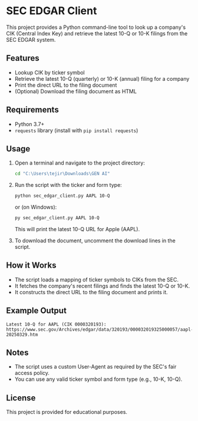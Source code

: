 # SEC EDGAR Client

This project provides a Python command-line tool to look up a company's CIK (Central Index Key) and retrieve the latest 10-Q or 10-K filings from the SEC EDGAR system.

## Features
- Lookup CIK by ticker symbol
- Retrieve the latest 10-Q (quarterly) or 10-K (annual) filing for a company
- Print the direct URL to the filing document
- (Optional) Download the filing document as HTML

## Requirements
- Python 3.7+
- `requests` library (install with `pip install requests`)

## Usage
1. Open a terminal and navigate to the project directory:
   ```sh
   cd "C:\Users\tejir\Downloads\GEN AI"
   ```
2. Run the script with the ticker and form type:
   ```sh
   python sec_edgar_client.py AAPL 10-Q
   ```
   or (on Windows):
   ```sh
   py sec_edgar_client.py AAPL 10-Q
   ```
   This will print the latest 10-Q URL for Apple (AAPL).

3. To download the document, uncomment the download lines in the script.

## How it Works
- The script loads a mapping of ticker symbols to CIKs from the SEC.
- It fetches the company's recent filings and finds the latest 10-Q or 10-K.
- It constructs the direct URL to the filing document and prints it.

## Example Output
```
Latest 10-Q for AAPL (CIK 0000320193):
https://www.sec.gov/Archives/edgar/data/320193/000032019325000057/aapl-20250329.htm
```

## Notes
- The script uses a custom User-Agent as required by the SEC's fair access policy.
- You can use any valid ticker symbol and form type (e.g., 10-K, 10-Q).

## License
This project is provided for educational purposes. 